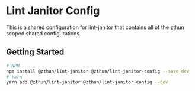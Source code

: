 # Lint Janitor Config

This is a shared configuration for lint-janitor that contains all of the zthun scoped shared configurations.

## Getting Started

```sh
# NPM
npm install @zthun/lint-janitor @zthun/lint-janitor-config --save-dev
# Yarn
yarn add @zthun/lint-janitor @zthun/lint-janitor-config --dev
```
